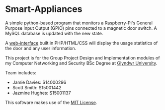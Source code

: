 # Smart-Appliances
A simple python-based program that monitors a Raspberry-Pi's General Purpose Input Output (GPIO) pins connected to a magnetic door switch. A MySQL database is updated with the new state.

A [web-interface](http://uni.scottsmudger.website) built in PHP/HTML/CSS will display the usage statistics of the door and any user information.

This project is for the Group Project Design and Implementation modules of my Computer Networking and Security BSc Degree at [Glyndwr University](https://www.glyndwr.ac.uk/).

Team includes: 
- Jamie Davies: S14000296
- Scott Smith: S15001442
- Jazmine Hughes: S15001137


This software makes use of the [MIT License](https://github.com/ScottSmudger/GPIO-Door/blob/master/LICENSE).

